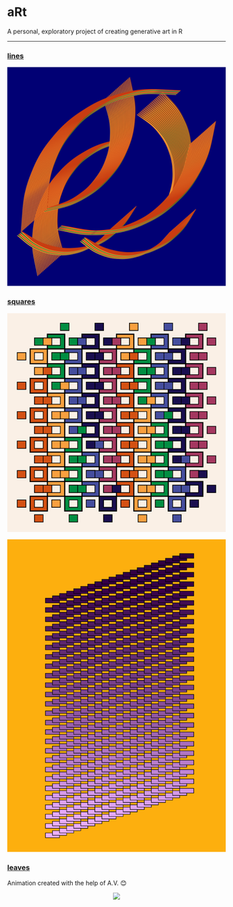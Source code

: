 # aRt
A personal, exploratory project of creating generative art in R
***************************************************************

### [lines](https://github.com/kkakey/aRt/tree/main/lines)

<p align="center">
<a href="url"><img src="https://raw.githubusercontent.com/kkakey/aRt/main/lines/1-1.png" width="550" ></a>
</p>

### [squares](https://github.com/kkakey/aRt/tree/main/squares)


<p align="center">
<a href="url"><img src="https://raw.githubusercontent.com/kkakey/aRt/main/squares/plots/plot5-24-6.png" width="550" ></a>
</p>


<p align="center">
<a href="url"><img src="https://raw.githubusercontent.com/kkakey/aRt/main/squares/plots/4-42.png" width="550" ></a>
</p>

### [leaves](https://github.com/kkakey/aRt/blob/main/leaf/leaf.Rmd)

Animation created with the help of A.V. 😊
<p align="center">
<a href="url"><img src="https://raw.githubusercontent.com/kkakey/aRt/main/leaf/leaf-continuous.gif" width="750" ></a>
</p>

